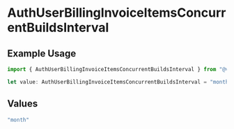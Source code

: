 # AuthUserBillingInvoiceItemsConcurrentBuildsInterval

## Example Usage

```typescript
import { AuthUserBillingInvoiceItemsConcurrentBuildsInterval } from "@vercel/sdk/models/components";

let value: AuthUserBillingInvoiceItemsConcurrentBuildsInterval = "month";
```

## Values

```typescript
"month"
```